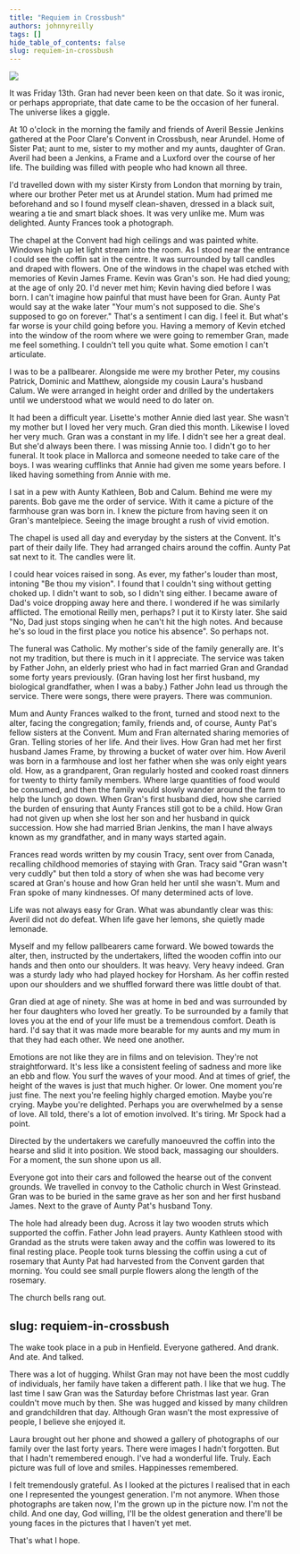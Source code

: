 ```yaml
---
title: "Requiem in Crossbush"
authors: johnnyreilly
tags: []
hide_table_of_contents: false
slug: requiem-in-crossbush
---
```

![](https://blogger.googleusercontent.com/img/b/R29vZ2xl/AVvXsEhs8EDJegsWvYsnhX83ShgW4L5xRu06BDbQvOPZsM_75WpR2pCVkLnXgCVMmI-FrVHsg75IZQ8pHw4HOKgoe4f9wnxrXrdpk1HrtzHV9bFYNyKdQhnvVq1Q3pnSCVXPFeEkDxW9JmrN3Hg/s640/IMG_20200313_111700.jpg)

It was Friday 13th. Gran had never been keen on that date. So it was ironic, or perhaps appropriate, that date came to be the occasion of her funeral. The universe likes a giggle.

At 10 o'clock in the morning the family and friends of Averil Bessie Jenkins gathered at the Poor Clare's Convent in Crossbush, near Arundel. Home of Sister Pat; aunt to me, sister to my mother and my aunts, daughter of Gran. Averil had been a Jenkins, a Frame and a Luxford over the course of her life. The building was filled with people who had known all three.

I'd travelled down with my sister Kirsty from London that morning by train, where our brother Peter met us at Arundel station. Mum had primed me beforehand and so I found myself clean-shaven, dressed in a black suit, wearing a tie and smart black shoes. It was very unlike me. Mum was delighted. Aunty Frances took a photograph.

The chapel at the Convent had high ceilings and was painted white. Windows high up let light stream into the room. As I stood near the entrance I could see the coffin sat in the centre. It was surrounded by tall candles and draped with flowers. One of the windows in the chapel was etched with memories of Kevin James Frame. Kevin was Gran's son. He had died young; at the age of only 20. I'd never met him; Kevin having died before I was born. I can't imagine how painful that must have been for Gran. Aunty Pat would say at the wake later "Your mum's not supposed to die. She's supposed to go on forever." That's a sentiment I can dig. I feel it. But what's far worse is your child going before you. Having a memory of Kevin etched into the window of the room where we were going to remember Gran, made me feel something. I couldn't tell you quite what. Some emotion I can't articulate.

I was to be a pallbearer. Alongside me were my brother Peter, my cousins Patrick, Dominic and Matthew, alongside my cousin Laura's husband Calum. We were arranged in height order and drilled by the undertakers until we understood what we would need to do later on.

It had been a difficult year. Lisette's mother Annie died last year. She wasn't my mother but I loved her very much. Gran died this month. Likewise I loved her very much. Gran was a constant in my life. I didn't see her a great deal. But she'd always been there. I was missing Annie too. I didn't go to her funeral. It took place in Mallorca and someone needed to take care of the boys. I was wearing cufflinks that Annie had given me some years before. I liked having something from Annie with me.

I sat in a pew with Aunty Kathleen, Bob and Calum. Behind me were my parents. Bob gave me the order of service. With it came a picture of the farmhouse gran was born in. I knew the picture from having seen it on Gran's mantelpiece. Seeing the image brought a rush of vivid emotion.

The chapel is used all day and everyday by the sisters at the Convent. It's part of their daily life. They had arranged chairs around the coffin. Aunty Pat sat next to it. The candles were lit.

I could hear voices raised in song. As ever, my father's louder than most, intoning "Be thou my vision". I found that I couldn't sing without getting choked up. I didn't want to sob, so I didn't sing either. I became aware of Dad's voice dropping away here and there. I wondered if he was similarly afflicted. The emotional Reilly men, perhaps? I put it to Kirsty later. She said "No, Dad just stops singing when he can't hit the high notes. And because he's so loud in the first place you notice his absence". So perhaps not.

The funeral was Catholic. My mother's side of the family generally are. It's not my tradition, but there is much in it I appreciate. The service was taken by Father John, an elderly priest who had in fact married Gran and Grandad some forty years previously. (Gran having lost her first husband, my biological grandfather, when I was a baby.) Father John lead us through the service. There were songs, there were prayers. There was communion.

Mum and Aunty Frances walked to the front, turned and stood next to the alter, facing the congregation; family, friends and, of course, Aunty Pat's fellow sisters at the Convent. Mum and Fran alternated sharing memories of Gran. Telling stories of her life. And their lives. How Gran had met her first husband James Frame, by throwing a bucket of water over him. How Averil was born in a farmhouse and lost her father when she was only eight years old. How, as a grandparent, Gran regularly hosted and cooked roast dinners for twenty to thirty family members. Where large quantities of food would be consumed, and then the family would slowly wander around the farm to help the lunch go down. When Gran's first husband died, how she carried the burden of ensuring that Aunty Frances still got to be a child. How Gran had not given up when she lost her son and her husband in quick succession. How she had married Brian Jenkins, the man I have always known as my grandfather, and in many ways started again.

Frances read words written by my cousin Tracy, sent over from Canada, recalling childhood memories of staying with Gran. Tracy said "Gran wasn't very cuddly" but then told a story of when she was had become very scared at Gran's house and how Gran held her until she wasn't. Mum and Fran spoke of many kindnesses. Of many determined acts of love.

Life was not always easy for Gran. What was abundantly clear was this: Averil did not do defeat. When life gave her lemons, she quietly made lemonade.

Myself and my fellow pallbearers came forward. We bowed towards the alter, then, instructed by the undertakers, lifted the wooden coffin into our hands and then onto our shoulders. It was heavy. Very heavy indeed. Gran was a sturdy lady who had played hockey for Horsham. As her coffin rested upon our shoulders and we shuffled forward there was little doubt of that.

Gran died at age of ninety. She was at home in bed and was surrounded by her four daughters who loved her greatly. To be surrounded by a family that loves you at the end of your life must be a tremendous comfort. Death is hard. I'd say that it was made more bearable for my aunts and my mum in that they had each other. We need one another.

Emotions are not like they are in films and on television. They're not straightforward. It's less like a consistent feeling of sadness and more like an ebb and flow. You surf the waves of your mood. And at times of grief, the height of the waves is just that much higher. Or lower. One moment you're just fine. The next you're feeling highly charged emotion. Maybe you're crying. Maybe you're delighted. Perhaps you are overwhelmed by a sense of love. All told, there's a lot of emotion involved. It's tiring. Mr Spock had a point.

Directed by the undertakers we carefully manoeuvred the coffin into the hearse and slid it into position. We stood back, massaging our shoulders. For a moment, the sun shone upon us all.

Everyone got into their cars and followed the hearse out of the convent grounds. We travelled in convoy to the Catholic church in West Grinstead. Gran was to be buried in the same grave as her son and her first husband James. Next to the grave of Aunty Pat's husband Tony.

The hole had already been dug. Across it lay two wooden struts which supported the coffin. Father John lead prayers. Aunty Kathleen stood with Grandad as the struts were taken away and the coffin was lowered to its final resting place. People took turns blessing the coffin using a cut of rosemary that Aunty Pat had harvested from the Convent garden that morning. You could see small purple flowers along the length of the rosemary.

The church bells rang out.

slug: requiem-in-crossbush
---

The wake took place in a pub in Henfield. Everyone gathered. And drank. And ate. And talked.

There was a lot of hugging. Whilst Gran may not have been the most cuddly of individuals, her family have taken a different path. I like that we hug. The last time I saw Gran was the Saturday before Christmas last year. Gran couldn't move much by then. She was hugged and kissed by many children and grandchildren that day. Although Gran wasn't the most expressive of people, I believe she enjoyed it.

Laura brought out her phone and showed a gallery of photographs of our family over the last forty years. There were images I hadn't forgotten. But that I hadn't remembered enough. I've had a wonderful life. Truly. Each picture was full of love and smiles. Happinesses remembered.

I felt tremendously grateful. As I looked at the pictures I realised that in each one I represented the youngest generation. I'm not anymore. When those photographs are taken now, I'm the grown up in the picture now. I'm not the child. And one day, God willing, I'll be the oldest generation and there'll be young faces in the pictures that I haven't yet met.

That's what I hope.


